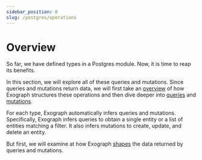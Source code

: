 ```yaml
---
sidebar_position: 0
slug: /postgres/operations
---
```


# Overview

So far, we have defined types in a Postgres module. Now, it is time to reap its benefits.

In this section, we will explore all of these queries and mutations. Since queries and mutations return data, we will first take an [overview](overview.md) of how Exograph structures these operations and then dive deeper into [queries](queries.md) and [mutations](mutations.md).

For each type, Exograph automatically infers queries and mutations. Specifically, Exograph infers queries to obtain a single entity or a list of entities matching a filter. It also infers mutations to create, update, and delete an entity.

But first, we will examine at how Exograph [shapes](data-shape.md) the data returned by queries and mutations.
